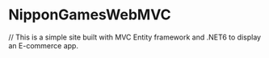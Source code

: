 # NipponGamesWebMVC
// This is a simple site built with MVC Entity framework and .NET6 to display an E-commerce app.
